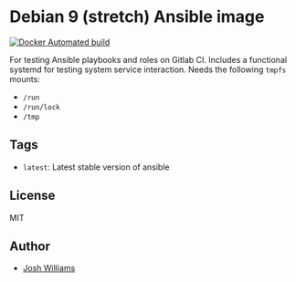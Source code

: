 # Debian 9 (stretch) Ansible image

[![Docker Automated build](https://img.shields.io/docker/cloud/build/jdubz/docker-ansible-debian9.svg?maxAge=2592000)](https://hub.docker.com/r/jdubz/docker-ansible-debian9/)

For testing Ansible playbooks and roles on Gitlab CI. Includes a functional
systemd for testing system service interaction.  Needs the following `tmpfs`
mounts:

* `/run`
* `/run/lock`
* `/tmp`

## Tags

- `latest`: Latest stable version of ansible

## License

MIT

## Author

* [Josh Williams](https://codingprime.com)
